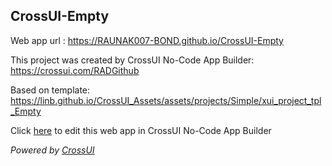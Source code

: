 ## CrossUI-Empty
Web app url : https://RAUNAK007-BOND.github.io/CrossUI-Empty

This project was created by CrossUI No-Code App Builder: https://crossui.com/RADGithub

Based on template: https://linb.github.io/CrossUI_Assets/assets/projects/Simple/xui_project_tpl_Empty

Click [here](https://crossui.com/RADGithub/#!from=github&owner=RAUNAK007-BOND&repo=CrossUI-Empty) to edit this web app in CrossUI No-Code App Builder

<i>Powered by [CrossUI](https://crossui.com)</i>
